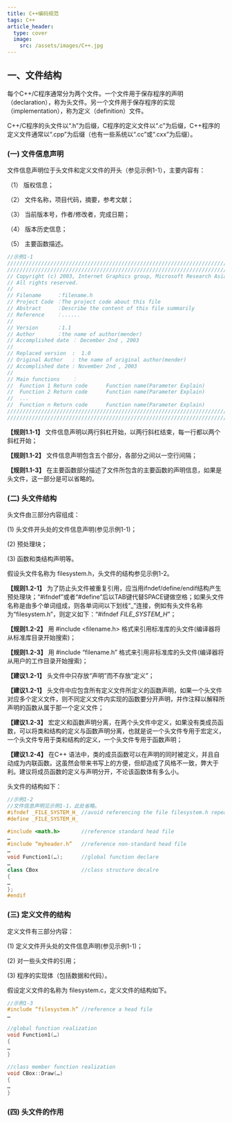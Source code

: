 ```yaml
---
title: C++编码规范
tags: C++
article_header:
  type: cover
  image:
    src: /assets/images/C++.jpg
---
```


<!--more-->

## 一、文件结构

每个C++/C程序通常分为两个文件。一个文件用于保存程序的声明（declaration），称为头文件。另一个文件用于保存程序的实现（implementation），称为定义（definition）文件。

C++/C程序的头文件以“.h”为后缀，C程序的定义文件以“.c”为后缀，C++程序的定义文件通常以“.cpp”为后缀（也有一些系统以“.cc”或“.cxx”为后缀）。

### (一) 文件信息声明

文件信息声明位于头文件和定义文件的开头（参见示例1-1），主要内容有：

（1）   版权信息；

（2）   文件名称，项目代码，摘要，参考文献；

（3）   当前版本号，作者/修改者，完成日期；

（4）   版本历史信息；

（5）   主要函数描述。

```c++
//示例1-1
////////////////////////////////////////////////////////////////////////////
////////////////////////////////////////////////////////////////////////////
// Copyright (c) 2003, Internet Graphics group, Microsoft Research Asia
// All rights reserved.
//
// Filename     ：filename.h
// Project Code ：The project code about this file
// Abstract     ：Describe the content of this file summarily
// Reference    ：......
//
// Version      ：1.1
// Author       ：the name of author(mender)
// Accomplished date ： December 2nd , 2003
//
// Replaced version  :  1.0 
// Original Author   : the name of original author(mender)
// Accomplished date : November 2nd , 2003
//
// Main functions    ：
//	Function 1 Return code	    Function name(Parameter Explain)
//	Function 2 Return code	    Function name(Parameter Explain)
//	...
//	Function n Return code	    Function name(Parameter Explain)
////////////////////////////////////////////////////////////////////////////
////////////////////////////////////////////////////////////////////////////
```

**【规则1.1-1】** 文件信息声明以两行斜杠开始，以两行斜杠结束，每一行都以两个斜杠开始；

**【规则1.1-2】** 文件信息声明包含五个部分，各部分之间以一空行间隔；

**【规则1.1-3】**   在主要函数部分描述了文件所包含的主要函数的声明信息，如果是头文件，这一部分是可以省略的。

### (二) 头文件结构

头文件由三部分内容组成： 

(1)  头文件开头处的文件信息声明(参见示例1-1)；

(2)  预处理块；

(3)  函数和类结构声明等。

假设头文件名称为 filesystem.h，头文件的结构参见示例1-2。

 

**【规则1.2-1】**   为了防止头文件被重复引用，应当用ifndef/define/endif结构产生预处理块；“#ifndef”或者“#define”后以TAB键代替SPACE键做空格；如果头文件名称是由多个单词组成，则各单词间以下划线“_”连接，例如有头文件名称为“filesystem.h”，则定义如下：“#ifndef _FILE_SYSTEM_H_”；

**【规则1.2-2】**   用 #include <filename.h> 格式来引用标准库的头文件(编译器将从标准库目录开始搜索)；

**【规则1.2-3】**   用 #include “filename.h” 格式来引用非标准库的头文件(编译器将从用户的工作目录开始搜索)；

**【建议1.2-1】**   头文件中只存放“声明”而不存放“定义”；

**【建议1.2-1】**   头文件中应包含所有定义文件所定义的函数声明，如果一个头文件对应多个定义文件，则不同定义文件内实现的函数要分开声明，并作注释以解释所声明的函数从属于那一个定义文件；

**【建议1.2-3】**   宏定义和函数声明分离，在两个头文件中定义，如果没有类成员函数，可以将类和结构的定义与函数声明分离，也就是说一个头文件专用于宏定义，一个头文件专用于类和结构的定义，一个头文件专用于函数声明；

**【建议1.2-4】**   在C++ 语法中，类的成员函数可以在声明的同时被定义，并且自动成为内联函数。这虽然会带来书写上的方便，但却造成了风格不一致，弊大于利。建议将成员函数的定义与声明分开，不论该函数体有多么小。

头文件的结构如下：

```c++
//示例1-2
//文件信息声明见示例1-1，此处省略。 
#ifndef	_FILE_SYSTEM_H_	//avoid referencing the file filesystem.h repeat
#define	_FILE_SYSTEM_H_

#include <math.h>		//reference standard head file
…
#include “myheader.h” 	//reference non-standard head file
…
void Function1(…);		//global function declare
…
class CBox			    //class structure decalre
{
…
};
#endif

```

### (三) 定义文件的结构

定义文件有三部分内容：

(1)  定义文件开头处的文件信息声明(参见示例1-1)；

(2)  对一些头文件的引用；

(3)  程序的实现体（包括数据和代码）。

假设定义文件的名称为 filesystem.c，定义文件的结构如下。

```c++
//示例1-3
#include “filesystem.h”	//reference a head file
…

//global function realization
void Function1(…)
{
…
}
 
//class member function realization
void CBox::Draw(…)
{
…
}

```

### (四) 头文件的作用